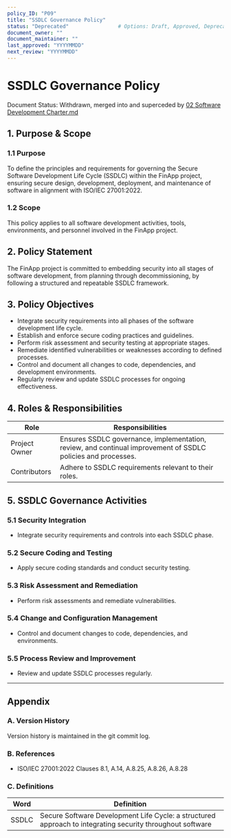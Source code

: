 ```yaml
---
policy_ID: "P09"
title: "SSDLC Governance Policy"
status: "Deprecated"                # Options: Draft, Approved, Deprecated
document_owner: ""
document_maintainer: ""
last_approved: "YYYYMMDD"
next_review: "YYYYMMDD"
---
```

# SSDLC Governance Policy
Document Status: Withdrawn, merged into and superceded by [02 Software Development Charter.md](./02%20Software%20Development%20Charter.md)

## 1. Purpose & Scope

### 1.1 Purpose
To define the principles and requirements for governing the Secure Software Development Life Cycle (SSDLC) within the FinApp project, ensuring secure design, development, deployment, and maintenance of software in alignment with ISO/IEC 27001:2022.

### 1.2 Scope
This policy applies to all software development activities, tools, environments, and personnel involved in the FinApp project.

## 2. Policy Statement
The FinApp project is committed to embedding security into all stages of software development, from planning through decommissioning, by following a structured and repeatable SSDLC framework.

## 3. Policy Objectives
- Integrate security requirements into all phases of the software development life cycle.
- Establish and enforce secure coding practices and guidelines.
- Perform risk assessment and security testing at appropriate stages.
- Remediate identified vulnerabilities or weaknesses according to defined processes.
- Control and document all changes to code, dependencies, and development environments.
- Regularly review and update SSDLC processes for ongoing effectiveness.

## 4. Roles & Responsibilities

| Role           | Responsibilities                                                                 |
|----------------|----------------------------------------------------------------------------------|
| Project Owner  | Ensures SSDLC governance, implementation, review, and continual improvement of SSDLC policies and processes. |
| Contributors   | Adhere to SSDLC requirements relevant to their roles.                             |

## 5. SSDLC Governance Activities

### 5.1 Security Integration
- Integrate security requirements and controls into each SSDLC phase.

### 5.2 Secure Coding and Testing
- Apply secure coding standards and conduct security testing.

### 5.3 Risk Assessment and Remediation
- Perform risk assessments and remediate vulnerabilities.

### 5.4 Change and Configuration Management
- Control and document changes to code, dependencies, and environments.

### 5.5 Process Review and Improvement
- Review and update SSDLC processes regularly.

---

## Appendix

### A. Version History
Version history is maintained in the git commit log.

### B. References
- ISO/IEC 27001:2022 Clauses 8.1, A.14, A.8.25, A.8.26, A.8.28

### C. Definitions
| Word                | Definition                                                                 |
|---------------------|----------------------------------------------------------------------------|
| SSDLC               | Secure Software Development Life Cycle: a structured approach to integrating security throughout software
